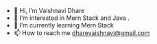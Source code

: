 - 👋 Hi, I’m Vaishnavi Dhare
- 👀 I’m interested in Mern Stack and Java .
- 🌱 I’m currently learning Mern Stack 
- 📫 How to reach me dharevaishnavi@gmail.com

<!---
2405vaishnavi/2405vaishnavi is a ✨ special ✨ repository because its `README.md` (this file) appears on your GitHub profile.
You can click the Preview link to take a look at your changes.
--->
